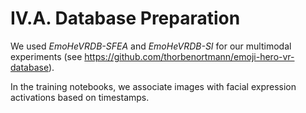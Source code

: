 # IV.A. Database Preparation

We used _EmoHeVRDB-SFEA_ and _EmoHeVRDB-SI_ for our multimodal experiments
(see https://github.com/thorbenortmann/emoji-hero-vr-database).

In the training notebooks, we associate images with facial expression activations based on timestamps.
